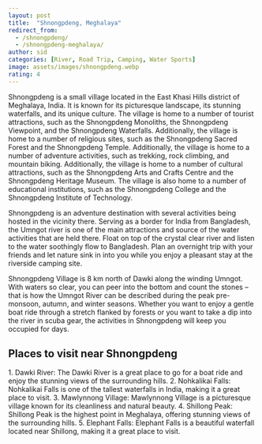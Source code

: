 ```yaml
---
layout: post
title:  "Shnongpdeng, Meghalaya"
redirect_from:
  - /shnongpdeng/
  - /shnongpdeng-meghalaya/
author: sid
categories: [River, Road Trip, Camping, Water Sports]
image: assets/images/shnongpdeng.webp
rating: 4
---
```

Shnongpdeng is a small village located in the East Khasi Hills district of Meghalaya, India. It is known for its picturesque landscape, its stunning waterfalls, and its unique culture. The village is home to a number of tourist attractions, such as the Shnongpdeng Monoliths, the Shnongpdeng Viewpoint, and the Shnongpdeng Waterfalls. Additionally, the village is home to a number of religious sites, such as the Shnongpdeng Sacred Forest and the Shnongpdeng Temple. Additionally, the village is home to a number of adventure activities, such as trekking, rock climbing, and mountain biking. Additionally, the village is home to a number of cultural attractions, such as the Shnongpdeng Arts and Crafts Centre and the Shnongpdeng Heritage Museum. The village is also home to a number of educational institutions, such as the Shnongpdeng College and the Shnongpdeng Institute of Technology.

Shnongpdeng is an adventure destination with several activities being hosted in the vicinity there. Serving as a border for India from Bangladesh, the Umngot river is one of the main attractions and source of the water activities that are held there. Float on top of the crystal clear river and listen to the water soothingly flow to Bangladesh. Plan an overnight trip with your friends and let nature sink in into you while you enjoy a pleasant stay at the riverside camping site.

Shnongpdeng Village is 8 km north of Dawki along the winding Umngot. With waters so clear, you can peer into the bottom and count the stones – that is how the Umngot River can be described during the peak pre-monsoon, autumn, and winter seasons. Whether you want to enjoy a gentle boat ride through a stretch flanked by forests or you want to take a dip into the river in scuba gear, the activities in Shnongpdeng will keep you occupied for days.

<h2>Places to visit near Shnongpdeng</h2>
1. Dawki River: The Dawki River is a great place to go for a boat ride and enjoy the stunning views of the surrounding hills.
2. Nohkalikai Falls: Nohkalikai Falls is one of the tallest waterfalls in India, making it a great place to visit.
3. Mawlynnong Village: Mawlynnong Village is a picturesque village known for its cleanliness and natural beauty.
4. Shillong Peak: Shillong Peak is the highest point in Meghalaya, offering stunning views of the surrounding hills.
5. Elephant Falls: Elephant Falls is a beautiful waterfall located near Shillong, making it a great place to visit.


<div class="pa-carousel-widget" style="width:100%; height:480px; display:none;"
  data-link="https://www.justwravel.com/package/Backpackers-trip-to-Meghalaya"
  data-title="Shnongpdeng, Meghalaya"
  data-description="River, Road Trip, Camping, Water Sports"
  data-delay="3">
  <object data="https://lh3.googleusercontent.com/7PGmOccmBrGzqp_ZJBNDifu9fDEeKFlDLnFPV7IS5_O0qj8L58hHUhtVBGubUb5hwYzCOjFVzNmLB34vhLRKSrVrgEWEQN-syBa6hY2zvXiyFN46R1kGg-X7TkaaLD6zfRCEsuVvWrU=w960-rw-h720"></object>
  <object data="https://lh3.googleusercontent.com/9a0Y-sQQLeJQ8GBEtB6iJZ8sWcvGmxHfibo-HDwrxYb47EFlUYB-oBemfkFJWD6g9pLolzObPb9de81gi-thy_afuAQS1RNTjk6d4wt02EmT3S0_gvvpa_dYJtu7HhO4MzsTP3YDiUU=w960-rw-h720"></object>
  <object data="https://lh3.googleusercontent.com/vHnc0PSHAnmyW1hJ4bMvQQs390nXN_uAmesYoeD3zdBd55-rfuBpArsYQqAsyQdCb0GVp65bHUbagk__yx4EnmqFrUjNS3eY5Y0xlJ6nz4Dya4M6T-3b3B3hZdX1GU8pQd7s0FBwQlk=w960-rw-h720"></object>
  <object data="https://lh3.googleusercontent.com/8NCBIlSCnvMmyrOde200fummr1GBRz8xspNFGbgzgP42uQ0gQBcToSfz3iC_Zxr3YYKi5wzWbGBOLYTqy7ngTOdeAiwLpg9hdruIPw8Wvejz378pGKVA7ocTzZBLkkErYQyg69GmrAY=w960-rw-h720"></object>
  <object data="https://lh3.googleusercontent.com/feytMPoF12DAJYBanf8AmiDY5QN684knQNvT3nHBUVNfRg9KlCuDby9wfkX5xyiRZ2J4uNptC1fSmYYSS-AW9in-cb0K0STkT59Or2rhjBde4mWHPh6AvBzv9tL87ZB-wJm0JRnuEow=w960-rw-h720"></object>
  <object data="https://lh3.googleusercontent.com/wD4-OQAKHyKjwMoSJmPBPq9s0yxM_veqtAo6Pl68JPrU2EcnAWAcNWQmGEzF0ccslYUVWfczwlu5laV2mROj8O9lJuZz8bQfhyrskJbYXZNBX0IyFtIa8gD0wbUmXg1l2TI5Vt89bEw=w960-rw-h720"></object>
  <object data="https://lh3.googleusercontent.com/NJRMJ9Y-reCjN7GqiV0CmvZlfVugJUkU6GXtzN7jCsSfCmUbvP-VGWX5r6X2yWCCEL4DYKogAxVmOOZjj1j3iB8xtICU1t2lYdajbmCBEVR2njMOWdhbKffrABgGNz4GB1kV5i-h6gg=w960-rw-h720"></object>
  <object data="https://lh3.googleusercontent.com/TMAnjfDrOlMkPVrmYV002AHhalwguXoIUNJjL6WwSneWpfF2G_d52XGfsFjDVC7BJkDQFf6KUicDFuTzdxH_SAy44pe539fguhWfkxF8_78gEBhy2bz0JkxgFircE7gc4WGn1aQvVds=w960-rw-h720"></object>
  <object data="https://lh3.googleusercontent.com/zof9Pu9tIfO16mtgERqsp9OtFyIpg-kwmzkqyvbf0pwe5DQfNcYo_XvgUiI1kens3iViT6k2342nnHDCdR_X9TJenJrbJN2GeNDGi6pVX4sF7CBFXvYFThT8K3Fca9AqCoRlaDtVqvM=w960-rw-h720"></object>
  <object data="https://lh3.googleusercontent.com/4KsxNGWppX9KMnTpVxMJN9rtBw6SrWyfrC0RUkmEHgBwYa3OSHSWLi6BwwCIFSHFj8WWXojrDEBjJcULpeSZnHp2BfjUooppUVJ6x3laWewfSvD3JpMoHepr2q2NzXAjAX_QrpFyYZg=w960-rw-h720"></object>
  <object data="https://lh3.googleusercontent.com/OLQYSCdwDGclI-rbEmum6L0BT4_KqLUTFO1vZPr9o57vUJSryzmNONVjFhrKdhLntYkyDrEf1ScBmfgTJ9lxB1M6M05ymmV_VONND5CrYLzIMuiumXFaRE7iT8IM1Y4xSwNgidePeBo=w960-rw-h720"></object>
  <object data="https://lh3.googleusercontent.com/3oo0oGVJCDWsK_jKn7Wm1Q5qqbaTuVxuMWvEvl3b7hCPSN1ZP54VKPK_Ma6egEdKAmqws8WTvOJNHXY3epsPS2mTCK5g3FIXQGsYjdExEqNLeUch-W3lTGsa5-lw1So1boNlZB6_hQo=w960-rw-h720"></object>
  <object data="https://lh3.googleusercontent.com/TawQvmUJ-XyxP9UuBer0Kg90Oxsi2qvZNO_NJq4EDgmyGLlGz_w9aURs4ZYiP-4pUd94iBPX_2YiE1KUts6ZH5eCr-00JK3FOccOamZJkE11JxjfqGzAtHuvNcQfjqBqxckC9WDJE7o=w960-rw-h720"></object>
  <object data="https://lh3.googleusercontent.com/bVbb3-r2r7jG6Bt6g2R5YTHPt2z4ep5TduXZTKkTzi-ia7J-Kkhnsz-U57HxM4YSk3ughR4RCc4vuUWAKAT7c-4s0s076jBWbvMwa925Hxq05doib0aaK8t5ZOnA7ifWh0PBM_Hnvc8=w960-rw-h720"></object>
  <object data="https://lh3.googleusercontent.com/lwIBGICglwfnnEzz2F_hEsGgzh-eNQ5JLDk_kEwZruaoiQX2mkR58dD7XSuBsCSyADJNhxwUySvaAaH_uIMfQ08SJq9YyUU9S5HUtjp8YTRkjVap9zoIFG6v2IWVGuL2HCjdY08LhhA=w960-rw-h720"></object>
  <object data="https://lh3.googleusercontent.com/S9faPNCP3PA1IfqhHmWvkS-6s6yd3QrWWSjWq7-h9_8UJTzk5W31qdTKZ9YO-wKXGCuCZbGtA0TgNyC77LIdfCjAdbfV_M6QYvrW2yGViP3DMSJe4FnPi5blaTenipDKgiT0IMX50RE=w960-rw-h720"></object>
  <object data="https://lh3.googleusercontent.com/dc3MNsbuBDzDV0FS6hZrls_na3n-oT0RblCGrhkaXkucI0qCZVZfoZcwAfr3ZJ2legRcu9ic0WvuIMJVxuPnu9-WnBUl6uB1pwuiaR6YpxKVCJw9VUesgVOGl586UJvGOOnTtjw-01A=w960-rw-h720"></object>
  <object data="https://lh3.googleusercontent.com/5CIBTTnZDrc7LBvbsZ3klprG8L2m5e2omYAIBt4Z0QeDC9DPUMAm987PhpfqEHMPzbV0nPlyYnSl2ENYCAvKhoH7TLZbd4XMEEmM1facODMJsMI-lkubTGErLlEm7qeIEYqVHm9iEzY=w960-rw-h720"></object>
  <object data="https://lh3.googleusercontent.com/sS7EvUrzkw5_25znd9zzOo7-59EyV_riDUPFNRzn-Mx8VXvYpllWY460HjXRsn-jPmfCVAnmXrrCAOYsaz-01jV-iAeSYD8Z7cvPHGU-kgbr3GhUug3okbQb7YhLTRqSJNWdUY4Ak0M=w960-rw-h720"></object>
  <object data="https://lh3.googleusercontent.com/MYn7PUPI7Rhw1IzkCHz-E_L1yYdhvdOSryeg4Q9WUF5CZ_07rN7snlIlLEy0WgNj5R6IspQbVEEllUjPgNsmfi1KBCkf0wj1OvhLHYACx8v_FxN6_loDPrppajik6b4SIwQWw_thutk=w960-rw-h720"></object>
  <object data="https://lh3.googleusercontent.com/6ox2WngmHoZzaUoPXjs-D2IYBcUksrd05dD_-QPpiH3PFXDQuTmmoIj7_zVMDFnME6oYKAmPNmpUFG0Nw6h4vFXmgLAvdxeZakBlF9HnPFBU3agc5pfpMoH6JEyQmh1fxMzZSWe5MGQ=w960-rw-h720"></object>
  <object data="https://lh3.googleusercontent.com/wH012NnoSKfr6-jpJ5F9fTP_eaLKDz03qf0pZl6NMI0XYp_NNf1cwaTilxpjOhg9C9UkoeT_HlZHlc2y_EFs5GQgX9eY1pm33ATqenICR0ZAFKWLpgFTONNLOeVGV1Kn8TrVPbL3k4c=w960-rw-h720"></object>
  <object data="https://lh3.googleusercontent.com/SZtPKEumR7rj-kB4XCz8D5J_nruw0aW0_ySW1FfoRTpxz3r6Ufowvs5rrcpRybkaV8-LPsY98RnhxuHA82KD_b1MISiT2TaXhWe1Dce4MedZ_VHOL8NcwgQjqOS5Kff6P7mBDfyj8mg=w960-rw-h720"></object>
  <object data="https://lh3.googleusercontent.com/TnXWqlEO8aj1f6LThKPfWRkVesULLbKKx_2KPTtmNwgNw8He3L8_9QxSj82WOGvLrNaw-2XpZLSaRNpITKDzipDc6STYXGevLnm2Mb93Pfft6b2LfYDOykK21tftcRkTaRFJ6wNxmww=w960-rw-h720"></object>
</div>
